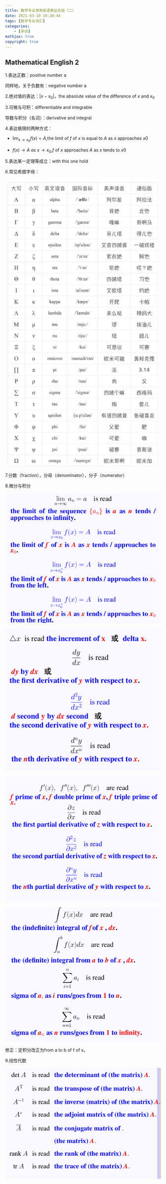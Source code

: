 ```yaml
---
title: 数学专业常用英语表达总结（二）
date: 2021-03-10 19:30:44
tags: [数学专业词汇]
categories: 
	- [杂谈]
mathjax: true
copyright: true
---
```


## Mathematical English 2

<!--more-->

1.表达正数：positive number a

同样地，关于负数有：negative number a



2.绝对值的表达：$|x-x_0|$，the absolute value of the difference of $x$ and $x_0$



3.可微与可积：differentiable and integrable

导数与积分（名词）：derivative and integral



4.表达极限的两种方式：

- $\displaystyle\lim_{x \rightarrow x_0}f(x) = A$,the limit of *f* of *x* is equal to *A* as *x* approaches *x*0

- ${f(x) \rightarrow A} \ as\ {x\rightarrow x_0}$,*f* of *x* approaches *A* as *x* tends to *x*0



5.表达某一定理等成立：with this one hold



6.常见希腊字母：

![image-20210311115529635](数学专业常用英语表达总结（二）/image-20210311115529635.png)

7.分数（fraction），分母（denominator），分子（numerator）



8.微分与积分

![image-20210317230557415](数学专业常用英语表达总结（二）/image-20210317230557415.png)

![image-20210317230606292](数学专业常用英语表达总结（二）/image-20210317230606292.png)

![image-20210317230613942](数学专业常用英语表达总结（二）/image-20210317230613942.png)

![image-20210317230622050](数学专业常用英语表达总结（二）/image-20210317230622050.png)

修正：定积分改正为from a to b of f of x。

9.线性代数

![image-20210317230646313](数学专业常用英语表达总结（二）/image-20210317230646313.png)
